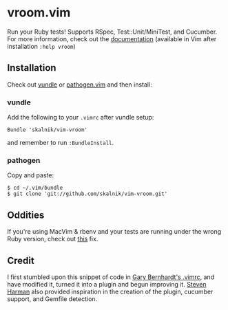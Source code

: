 vroom.vim
=========

Run your Ruby tests! Supports RSpec, Test::Unit/MiniTest, and Cucumber. For more
information, check out the
[documentation](http://vim-doc.heroku.com/view?https://raw.github.com/skalnik/vim-vroom/master/doc/vroom.txt)
(available in Vim after installation `:help vroom`)

Installation
------------

Check out [vundle](https://github.com/gmarik/vundle) or
[pathogen.vim](https://github.com/tpope/vim-pathogen) and then install:

### vundle

Add the following to your `.vimrc` after vundle setup:

    Bundle 'skalnik/vim-vroom'

and remember to run `:BundleInstall`.

### pathogen

Copy and paste:

    $ cd ~/.vim/bundle
    $ git clone 'git://github.com/skalnik/vim-vroom.git'


Oddities
--------

If you're using MacVim & rbenv and your tests are running under the wrong Ruby version, check out
[this](http://vim.1045645.n5.nabble.com/MacVim-and-PATH-td3388705.html#a3392363) fix.

Credit
------

I first stumbled upon this snippet of code in [Gary Bernhardt's
.vimrc](https://github.com/garybernhardt/dotfiles/blob/master/.vimrc), and have
modified it, turned it into a plugin and begun improving it. [Steven
Harman](http://github.com/stevenharman) also provided inspiration in the
creation of the plugin, cucumber support, and Gemfile detection.
